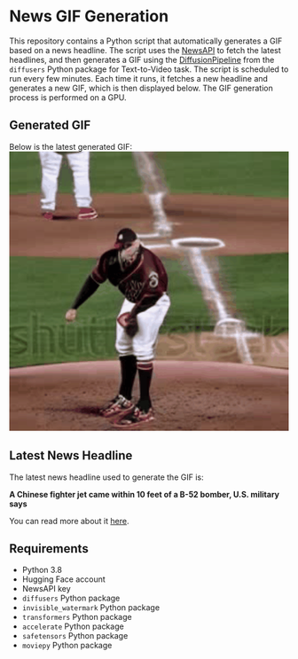 # News GIF Generation
This repository contains a Python script that automatically generates a GIF based on a news headline. The script uses the [NewsAPI](https://newsapi.org/) to fetch the latest headlines, and then generates a GIF using the [DiffusionPipeline](https://github.com/huggingface/diffusers) from the `diffusers` Python package for Text-to-Video task.
The script is scheduled to run every few minutes. Each time it runs, it fetches a new headline and generates a new GIF, which is then displayed below. The GIF generation process is performed on a GPU.

## Generated GIF
Below is the latest generated GIF:
![Generated GIF](output.gif?raw=true&v=1698497111)

## Latest News Headline
The latest news headline used to generate the GIF is:

**A Chinese fighter jet came within 10 feet of a B-52 bomber, U.S. military says**

You can read more about it [here](https://www.npr.org/2023/10/27/1208941174/a-chinese-fighter-jet-came-within-10-feet-of-a-b-52-bomber-u-s-military-says).

## Requirements
- Python 3.8
- Hugging Face account
- NewsAPI key
- `diffusers` Python package
- `invisible_watermark` Python package
- `transformers` Python package
- `accelerate` Python package
- `safetensors` Python package
- `moviepy` Python package
